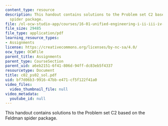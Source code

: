 ```yaml
---
content_type: resource
description: This handout contains solutions to the Problem set C2 based on the Feldman
  spider package.
file: /ol-ocw-studio-app/courses/16-01-unified-engineering-i-ii-iii-iv-fall-2005-spring-2006/bf7d06b3991647bbe471cf5f122f41a0_c02_ps02_sol.pdf
file_size: 29485
file_type: application/pdf
learning_resource_types:
- Assignments
license: https://creativecommons.org/licenses/by-nc-sa/4.0/
ocw_type: OCWFile
parent_title: Assignments
parent_type: CourseSection
parent_uid: a6eb2151-6f41-806d-94ff-dc83eb5f4337
resourcetype: Document
title: c02_ps02_sol.pdf
uid: bf7d06b3-9916-47bb-e471-cf5f122f41a0
video_files:
  video_thumbnail_file: null
video_metadata:
  youtube_id: null
---
```

This handout contains solutions to the Problem set C2 based on the Feldman spider package.